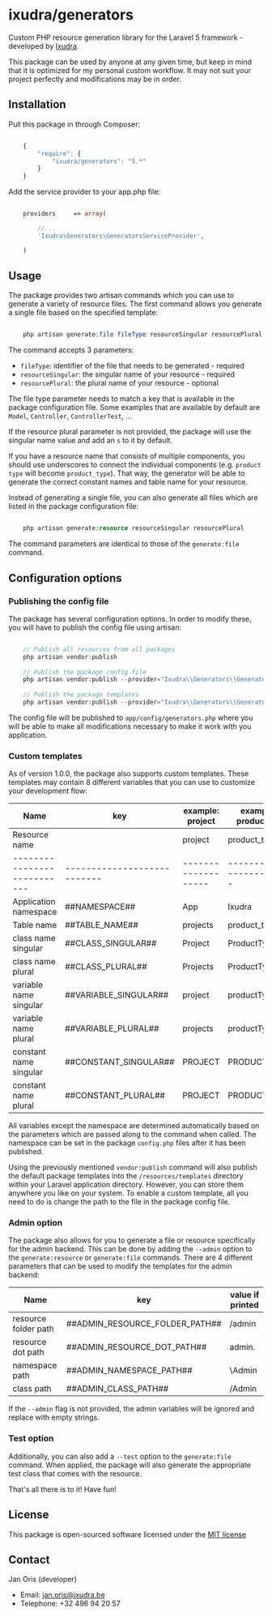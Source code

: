 ixudra/generators
========================

Custom PHP resource generation library for the Laravel 5 framework - developed by [Ixudra](http://ixudra.be).

This package can be used by anyone at any given time, but keep in mind that it is optimized for my personal custom workflow. It may not suit your project perfectly and modifications may be in order.




## Installation

Pull this package in through Composer:

```js

    {
        "require": {
            "ixudra/generators": "5.*"
        }
    }

```

Add the service provider to your app.php file:

```php

    providers     => array(

        //...
        'Ixudra\Generators\GeneratorsServiceProvider',

    )

```




## Usage

The package provides two artisan commands which you can use to generate a variety of resource files. The first command allows you generate a single file based on the specified template:

```php

    php artisan generate:file fileType resourceSingular resourcePlural

```

The command accepts 3 parameters: 

 - `fileType`: identifier of the file that needs to be generated - required
 - `resourceSingular`: the singular name of your resource - required
 - `resourcePlural`: the plural name of your resource - optional
 
The file type parameter needs to match a key that is available in the package configuration file. Some examples that are available by default are `Model`, `Controller`, `ControllerTest`, ...
 
If the resource plural parameter is not provided, the package will use the singular name value and add an `s` to it by default.

If you have a resource name that consists of multiple components, you should use underscores to connect the individual components (e.g. `product type` will become `product_type`). That way, the generator will be able to generate the correct constant names and table name for your resource.

Instead of generating a single file, you can also generate all files which are listed in the package configuration file:

```php

    php artisan generate:resource resourceSingular resourcePlural

```

The command parameters are identical to those of the `generate:file` command.




## Configuration options

### Publishing the config file

The package has several configuration options. In order to modify these, you will have to publish the config file using artisan:

```php

    // Publish all resources from all packages
    php artisan vendor:publish
    
    // Publish the package config file
    php artisan vendor:publish --provider="Ixudra\\Generators\\GeneratorsServiceProvider" --tag="config"
    
    // Publish the package templates
    php artisan vendor:publish --provider="Ixudra\\Generators\\GeneratorsServiceProvider" --tag="templates"

```

The config file will be published to `app/config/generators.php` where you will be able to make all modifications necessary to make it work with you application.


### Custom templates

As of version 1.0.0, the package also supports custom templates. These templates may contain 8 different variables that you can use to customize your development flow:


| Name                      | key                       | example: project  | example 2: product type   |
|---------------------------|---------------------------|-------------------|---------------------------|
| Resource name             |                           | project           | product_type              |
|---------------------------|---------------------------|-------------------|---------------------------|
| Application namespace     | ##NAMESPACE##             | App               | Ixudra                    |
| Table name                | ##TABLE_NAME##            | projects          | product_types             |
| class name singular       | ##CLASS_SINGULAR##        | Project           | ProductType               |
| class name plural         | ##CLASS_PLURAL##          | Projects          | ProductTypes              |
| variable name singular    | ##VARIABLE_SINGULAR##     | project           | productType               |
| variable name plural      | ##VARIABLE_PLURAL##       | projects          | productTypes              |
| constant name singular    | ##CONSTANT_SINGULAR##     | PROJECT           | PRODUCT_TYPE              |
| constant name plural      | ##CONSTANT_PLURAL##       | PROJECT           | PRODUCT_TYPES             |


All variables except the namespace are determined automatically based on the parameters which are passed along to the command when called. The namespace can be set in the package `config.php` files after it has been published.

Using the previously mentioned `vendor:publish` command will also publish the default package templates into the `/resources/templates` directory within your Laravel application directory. However, you can store them anywhere you like on your system. To enable a custom template, all you need to do is change the path to the file in the package config file.


### Admin option

The package also allows for you to generate a file or resource specifically for the admin backend. This can be done by adding the `--admin` option to the `generate:resource` or `generate:file` commands. There are 4 different parameters that can be used to modify the templates for the admin backend:


| Name                      | key                               | value if printed      |
|---------------------------|-----------------------------------|-----------------------|
| resource folder path      | ##ADMIN_RESOURCE_FOLDER_PATH##    | /admin                |
| resource dot path         | ##ADMIN_RESOURCE_DOT_PATH##       | admin.                |
| namespace path            | ##ADMIN_NAMESPACE_PATH##          | \Admin                |
| class path                | ##ADMIN_CLASS_PATH##              | /Admin                |


If the `--admin` flag is not provided, the admin variables will be ignored and replace with empty strings.


### Test option

Additionally, you can also add a `--test` option to the `generate:file` command. When applied, the package will also generate the appropriate test class that comes with the resource. 


That's all there is to it! Have fun!




## License

This package is open-sourced software licensed under the [MIT license](http://opensource.org/licenses/MIT)




## Contact

Jan Oris (developer)

- Email: jan.oris@ixudra.be
- Telephone: +32 496 94 20 57